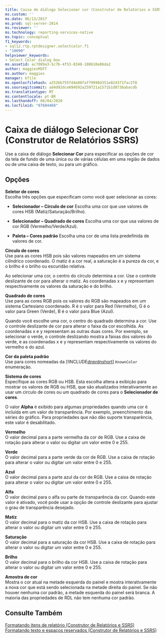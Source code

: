 ```yaml
---
title: Caixa de diálogo Selecionar cor (Construtor de Relatórios e SSRS) | Microsoft Docs
ms.custom: ''
ms.date: 06/13/2017
ms.prod: sql-server-2014
ms.reviewer: ''
ms.technology: reporting-services-native
ms.topic: conceptual
f1_keywords:
- sql12.rtp.rptdesigner.selectcolor.f1
- "10090"
helpviewer_keywords:
- Select Color dialog box
ms.assetid: ac7089a3-5c7b-4f53-8348-180610e86da2
author: maggiesMSFT
ms.author: maggies
manager: kfile
ms.openlocfilehash: a2526b755fd4e08faf79998d351e824371fac2f8
ms.sourcegitcommit: ad4d92dce894592a259721a1571b1d8736abacdb
ms.translationtype: MT
ms.contentlocale: pt-BR
ms.lasthandoff: 08/04/2020
ms.locfileid: "87684468"
---
```

# <a name="select-color-dialog-box-report-builder-and-ssrs"></a>Caixa de diálogo Selecionar Cor (Construtor de Relatórios SSRS)
  Use a caixa de diálogo **Selecionar Cor** para especificar as opções de cor da tela de fundo de uma única ou de várias células em uma região de dados ou de uma caixa de texto, ou para um gráfico.  
  
## <a name="options"></a>Opções  
 **Seletor de cores**  
 Escolha três opções que especificam como você quer selecionar as cores:  
  
-   **Selecionador – Círculo de cor** Escolha uma cor que use valores de cores HSB (Matiz/Saturação/Brilho).  
  
-   **Selecionador – Quadrado de cores** Escolha uma cor que usa valores de cor RGB (Vermelho/Verde/Azul).  
  
-   **Paleta – Cores padrão** Escolha uma cor de uma lista predefinida de valores de cor.  
  
 **Círculo de cores**  
 Use para as cores HSB pois são valores mapeados em um sistema cilíndrico coordenado. O matiz é a cor real, a saturação é a pureza da cor, e o brilho é o brilho ou escuridão relativa.  
  
 Ao selecionar uma cor, o centro do círculo determina a cor. Use o controle deslizante de cor para alterar o matiz. As coordenadas x e y representam respectivamente os valores da saturação e do brilho.  
  
 **Quadrado de cores**  
 Use para as cores RGB pois os valores do RGB são mapeados em um sistema Cartesiano coordenado. R é o valor para Red (Vermelho), G é o valor para Green (Verde), B é o valor para Blue (Azul).  
  
 Quando você escolhe uma cor, o centro do quadrado determina a cor. Use o controle deslizante de cor para alterar o faixa da cor escolhida. As coordenadas x e y representam as outras duas cores. Por exemplo, se selecionar o verde, o controle deslizando mostra a faixas dos valores do verde, e as coordenadas x e y representam respectivamente os valores do vermelho e do azul.  
  
 **Cor da paleta padrão**  
 Use para cores nomeadas da [!INCLUDE[dnprdnshort](../includes/dnprdnshort-md.md)] `KnownColor` enumeração.  
  
 **Sistema de cores**  
 Especifique as cores RGB ou HSB. Esta escolha altera a exibição para mostrar os valores de RGB ou HSB, que são atualizados interativamente ao usar um circulo de cores ou um quadrado de cores para o **Selecionador de cores**.  
  
 O valor **Alpha** é exibido para algumas propriedades quando uma cor é incluída em um valor de transparência. Por exemplo, preenchimento das séries do gráfico. Para propriedades que não dão suporte transparência, este valor é desabilitado.  
  
 **Vermelho**  
 O valor decimal para a parte vermelha da cor de RGB. Use a caixa de rotação para alterar o valor ou digitar um valor entre 0 e 255.  
  
 **Verde**  
 O valor decimal para a parte verde da cor de RGB. Use a caixa de rotação para alterar o valor ou digitar um valor entre 0 e 255.  
  
 **Azul**  
 O valor decimal para a parte azul da cor de RGB. Use a caixa de rotação para alterar o valor ou digitar um valor entre 0 e 255.  
  
 **Alfa**  
 O valor decimal para o alfa ou parte de transparência da cor. Quando este valor é ativado, você pode usar a opção de controle deslizante para ajustar o grau de transparência desejado.  
  
 **Matiz**  
 O valor decimal para o matiz da cor HSB. Use a caixa de rotação para alterar o valor ou digitar um valor entre 0 e 255.  
  
 **Saturação**  
 O valor decimal para a saturação da cor HSB. Use a caixa de rotação para alterar o valor ou digitar um valor entre 0 e 255.  
  
 **Brilho**  
 O valor decimal para o brilho da cor HSB. Use a caixa de rotação para alterar o valor ou digitar um valor entre 0 e 255.  
  
 **Amostra de cor**  
 Mostra o cor atual na metade esquerda do painel e mostra interativamente a nova cor que está sendo selecionada na metade direita do painel. Se não houver nenhuma cor padrão, a metade esquerda do painel será branca. A maioria das propriedades de RDL não tem nenhuma cor padrão.  
  
## <a name="see-also"></a>Consulte Também  
 [Formatando itens de relatório &#40;Construtor de Relatórios e SSRS&#41;](report-design/formatting-report-items-report-builder-and-ssrs.md)   
 [Formatando texto e espaços reservados &#40;Construtor de Relatórios e SSRS&#41;](report-design/formatting-text-and-placeholders-report-builder-and-ssrs.md)  
  
  
